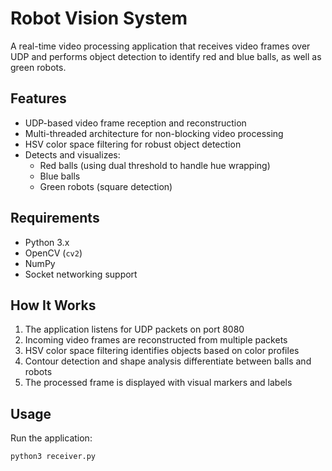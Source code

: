 # Robot Vision System

A real-time video processing application that receives video frames over UDP and performs object detection to identify red and blue balls, as well as green robots.

## Features

- UDP-based video frame reception and reconstruction
- Multi-threaded architecture for non-blocking video processing
- HSV color space filtering for robust object detection
- Detects and visualizes:
  - Red balls (using dual threshold to handle hue wrapping)
  - Blue balls
  - Green robots (square detection)

## Requirements

- Python 3.x
- OpenCV (`cv2`)
- NumPy
- Socket networking support

## How It Works

1. The application listens for UDP packets on port 8080
2. Incoming video frames are reconstructed from multiple packets
3. HSV color space filtering identifies objects based on color profiles
4. Contour detection and shape analysis differentiate between balls and robots
5. The processed frame is displayed with visual markers and labels

## Usage

Run the application:

```bash
python3 receiver.py
